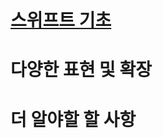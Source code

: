 # [스위프트 기초](https://github.com/mzkosia/swift-basic/tree/main/%EC%8A%A4%EC%9C%84%ED%94%84%ED%8A%B8%20%EA%B8%B0%EC%B4%88)

# 다양한 표현 및 확장

# 더 알야할 할 사항
